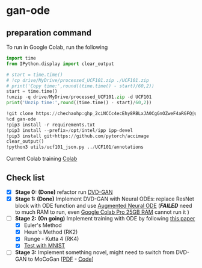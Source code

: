 # gan-ode
## preparation command
To run in Google Colab, run the following
```python
import time
from IPython.display import clear_output

# start = time.time()
# !cp drive/MyDrive/processed_UCF101.zip ./UCF101.zip
# print('Copy time:',round((time.time() - start)/60,2))
start = time.time()
!unzip -q drive/MyDrive/processed_UCF101.zip -d UCF101
print('Unzip time:',round((time.time() - start)/60,2))

!git clone https://chechaohp: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@github.com/chechaohp/gan-ode.git
%cd gan-ode
!pip3 install -r requirements.txt
!pip3 install --prefix=/opt/intel/ipp ipp-devel
!pip3 install git+https://github.com/pytorch/accimage
clear_output()
!python3 utils/ucf101_json.py ../UCF101/annotations
```

Current Colab training [Colab](https://colab.research.google.com/drive/1866LALVZWAE4PNTQdB3Vc643rA5HE5pO?authuser=2#scrollTo=rlhdraWwOsYV)

## Check list
- [x] **Stage 0:** **(Done)** refactor  run [DVD-GAN](https://github.com/Harrypotterrrr/DVD-GAN)
- [x] **Stage 1:** **(Done)** Implement DVD-GAN with Neural ODEs: replace ResNet block with ODE function and use [Augmented Neural ODE](https://arxiv.org/abs/1904.01681) (**_FAILED_** need to much RAM to run, even [Google Colab Pro 25GB RAM](https://colab.research.google.com/drive/1x_XYFomv3FWYj-LN7vO3uVaa8m6GOAIO?usp=sharing) cannot run it )
- [ ] **Stage 2:** **(On going)** Implement training with ODE by following [this paper](https://arxiv.org/abs/2010.15040)
    - [x] Euler's Method
    - [x] Heun's Method (RK2)
    - [x] Runge - Kutta 4 (RK4)
    - [x] [Test with MNIST](https://colab.research.google.com/drive/1c1TG5QhptP_q2HS5Vi3IWFzt3SblU6bs?usp=sharing)
- [ ] **Stage 3:** Implement something novel, might need to switch from DVD-GAN to MoCoGan [[PDF](https://arxiv.org/abs/1707.04993) - [Code](https://github.com/sergeytulyakov/mocogan)]